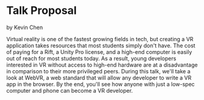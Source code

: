 # Talk Proposal

by Kevin Chen

Virtual reality is one of the fastest growing fields in tech, but creating a VR application takes resources that most students simply don't have. The cost of paying for a Rift, a Unity Pro license, and a high-end computer is easily out of reach for most students today. As a result, young developers interested in VR without access to high-end hardware are at a disadvantage in comparison to their more privileged peers. During this talk, we'll take a look at WebVR, a web standard that will allow any developer to write a VR app in the browser. By the end, you'll see how anyone with just a low-spec computer and phone can become a VR developer.